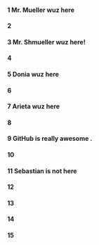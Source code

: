 #### 1 Mr. Mueller wuz here
#### 2
#### 3 Mr. Shmueller wuz here!
#### 4
#### 5 Donia wuz here
#### 6
#### 7 Arieta wuz here
#### 8
#### 9 GitHub is really  awesome .
#### 10
#### 11 Sebastian is not here
#### 12
#### 13
#### 14
#### 15